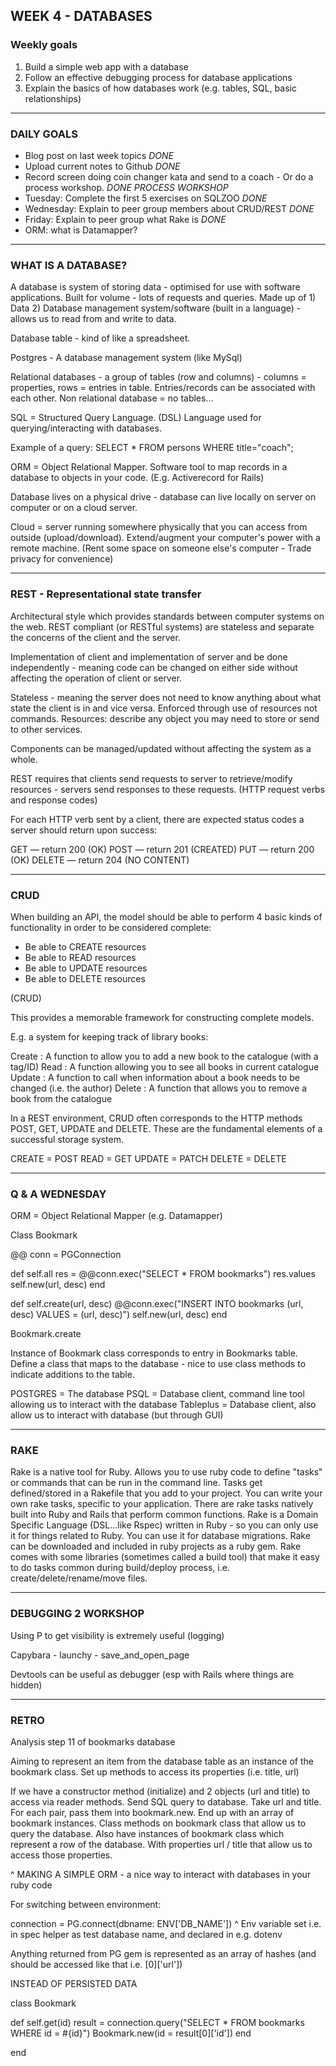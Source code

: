 ## WEEK 4 - DATABASES

### Weekly goals

1. Build a simple web app with a database
2. Follow an effective debugging process for database applications
3. Explain the basics of how databases work (e.g. tables, SQL, basic relationships)

***********************************************************

### DAILY GOALS

* Blog post on last week topics *DONE*
* Upload current notes to Github *DONE*
* Record screen doing coin changer kata and send to a coach - Or do a process workshop. *DONE PROCESS WORKSHOP*
* Tuesday: Complete the first 5 exercises on SQLZOO *DONE*
* Wednesday: Explain to peer group members about CRUD/REST *DONE*
* Friday: Explain to peer group what Rake is *DONE*
* ORM: what is Datamapper?

***********************************************************

### WHAT IS A DATABASE?

A database is system of storing data - optimised for use with software applications. Built for volume - lots of requests and queries. Made up of 1) Data 2) Database management system/software (built in a language) - allows us to read from and write to data.

Database table - kind of like a spreadsheet.

Postgres - A database management system (like MySql)

Relational databases - a group of tables (row and columns) - columns = properties, rows = entries in table. Entries/records can be associated with each other. Non relational database = no tables...

SQL = Structured Query Language. (DSL) Language used for querying/interacting with databases.

Example of a query: SELECT * FROM persons WHERE title="coach";

ORM = Object Relational Mapper. Software tool to map records in a database to objects in your code. (E.g. Activerecord for Rails)

Database lives on a physical drive - database can live locally on server on computer or on a cloud server.

Cloud = server running somewhere physically that you can access from outside (upload/download). Extend/augment your computer's power with a remote machine. (Rent some space on someone else's computer - Trade privacy for convenience)

***********************************************************

### REST - Representational state transfer

Architectural style which provides standards between computer systems on the web. REST compliant (or RESTful systems) are stateless and separate the concerns of the client and the server.

Implementation of client and implementation of server and be done independently - meaning code can be changed on either side without affecting the operation of client or server.

Stateless - meaning the server does not need to know anything about what state the client is in and vice versa. Enforced through use of resources not commands. Resources: describe any object you may need to store or send to other services.

Components can be managed/updated without affecting the system as a whole.

REST requires that clients send requests to server to retrieve/modify resources - servers send responses to these requests. (HTTP request verbs and response codes)

For each HTTP verb sent by a client, there are expected status codes a server should return upon success:

GET — return 200 (OK)
POST — return 201 (CREATED)
PUT — return 200 (OK)
DELETE — return 204 (NO CONTENT)

***********************************************************

### CRUD

When building an API, the model should be able to perform 4 basic kinds of functionality in order to be considered complete:

- Be able to CREATE resources
- Be able to READ resources
- Be able to UPDATE resources
- Be able to DELETE resources

(CRUD)

This provides a memorable framework for constructing complete models.

E.g. a system for keeping track of library books:

Create : A function to allow you to add a new book to the catalogue (with a tag/ID)
Read : A function allowing you to see all books in current catalogue
Update : A function to call when information about a book needs to be changed (i.e. the author)
Delete : A function that allows you to remove a book from the catalogue

In a REST environment, CRUD often corresponds to the HTTP methods POST, GET, UPDATE and DELETE. These are the fundamental elements of a successful storage system.

CREATE = POST
READ = GET
UPDATE = PATCH
DELETE = DELETE

***********************************************************

### Q & A WEDNESDAY

ORM = Object Relational Mapper (e.g. Datamapper)

Class Bookmark

@@ conn = PGConnection

<!-- def initialize(url, desc)
  @url = url
  @desc = desc
end -->

def self.all
  res = @@conn.exec("SELECT * FROM bookmarks")
  res.values
  self.new(url, desc)
end

def self.create(url, desc)
  @@conn.exec("INSERT INTO bookmarks (url, desc) VALUES = (url, desc)")
  self.new(url, desc)
end

Bookmark.create

Instance of Bookmark class corresponds to entry in Bookmarks table.
Define a class that maps to the database - nice to use class methods to indicate additions to the table.

POSTGRES = The database
PSQL = Database client, command line tool allowing us to interact with the database
Tableplus = Database client, also allow us to interact with database (but through GUI)

***********************************************************

### RAKE

Rake is a native tool for Ruby.
Allows you to use ruby code to define "tasks" or commands that can be run in the command line.
Tasks get defined/stored in a Rakefile that you add to your project.
You can write your own rake tasks, specific to your application. There are rake tasks natively built into Ruby and Rails that perform common functions.
Rake is a Domain Specific Language (DSL...like Rspec) written in Ruby - so you can only use it for things related to Ruby.
You can use it for database migrations.
Rake can be downloaded and included in ruby projects as a ruby gem.
Rake comes with some libraries (sometimes called a build tool) that make it easy to do tasks common during build/deploy process, i.e. create/delete/rename/move files.

***********************************************************

### DEBUGGING 2 WORKSHOP

Using P to get visibility is extremely useful (logging)

Capybara - launchy - save_and_open_page

Devtools can be useful as debugger (esp with Rails where things are hidden)

***********************************************************

### RETRO

Analysis step 11 of bookmarks database

Aiming to represent an item from the database table as an instance of the bookmark class.
Set up methods to access its properties (i.e. title, url)

If we have a constructor method (initialize) and 2 objects (url and title) to access via reader methods. Send SQL query to database. Take url and title. For each pair, pass them into bookmark.new. End up with an array of bookmark instances. Class methods on bookmark class that allow us to query the database. Also have instances of bookmark class which represent a row of the database. With properties url / title that allow us to access those properties.

^ MAKING A SIMPLE ORM - a nice way to interact with databases in your ruby code

For switching between environment:

connection = PG.connect(dbname: ENV['DB_NAME'])
^ Env variable set i.e. in spec helper as test database name, and declared in e.g. dotenv

Anything returned from PG gem is represented as an array of hashes (and should be accessed like that i.e. [0]['url'])

INSTEAD OF PERSISTED DATA

class Bookmark

def self.get(id)
  result = connection.query("SELECT * FROM bookmarks WHERE id = #{id}")
  Bookmark.new(id = result[0]['id'])
end

end
